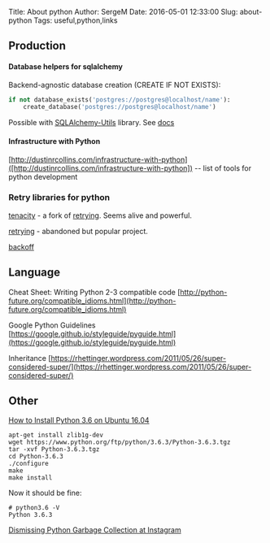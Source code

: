 Title: About python
Author: SergeM
Date: 2016-05-01 12:33:00
Slug: about-python
Tags: useful,python,links


## Production

#### Database helpers for sqlalchemy

Backend-agnostic database creation (CREATE IF NOT EXISTS):

```python
if not database_exists('postgres://postgres@localhost/name'):
    create_database('postgres://postgres@localhost/name')
```  

Possible with [SQLAlchemy-Utils](https://github.com/kvesteri/sqlalchemy-utils) library. See [docs](http://sqlalchemy-utils.readthedocs.io/en/latest/database_helpers.html)


#### Infrastructure with Python 
[http://dustinrcollins.com/infrastructure-with-python]([http://dustinrcollins.com/infrastructure-with-python])
-- list of tools for python development

### Retry libraries for python
[tenacity](https://github.com/jd/tenacity) - a fork of [retrying](https://github.com/rholder/retrying/). Seems alive and powerful.

[retrying](https://github.com/rholder/retrying/) - abandoned but popular project.

[backoff](https://pypi.python.org/pypi/backoff/) 

## Language

Cheat Sheet: Writing Python 2-3 compatible code
[http://python-future.org/compatible_idioms.html](http://python-future.org/compatible_idioms.html)

Google Python Guidelines
[https://google.github.io/styleguide/pyguide.html](https://google.github.io/styleguide/pyguide.html)

Inheritance
[https://rhettinger.wordpress.com/2011/05/26/super-considered-super/](https://rhettinger.wordpress.com/2011/05/26/super-considered-super/)

## Other 

[How to Install Python 3.6 on Ubuntu 16.04](https://www.rosehosting.com/blog/how-to-install-python-3-6-on-ubuntu-16-04/)

```
apt-get install zlib1g-dev
wget https://www.python.org/ftp/python/3.6.3/Python-3.6.3.tgz
tar -xvf Python-3.6.3.tgz
cd Python-3.6.3
./configure
make 
make install
```

Now it should be fine:
```
# python3.6 -V
Python 3.6.3
```

[Dismissing Python Garbage Collection at Instagram](https://engineering.instagram.com/dismissing-python-garbage-collection-at-instagram-4dca40b29172)
